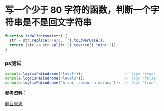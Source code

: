 # 写一个少于 80 字符的函数，判断一个字符串是不是回文字符串

```js
function isPalindrome(str) {
  str = str.replace(/\W/g, '').toLowerCase();
  return (str == str.split('').reverse().join(''));
}
```

### ps测试

```js
console.log(isPalindrome("level"));                   // logs 'true'
console.log(isPalindrome("levels"));                  // logs 'false'
console.log(isPalindrome("A car, a man, a maraca"));  // logs 'true'
```

**参考资料：**

[题目来源](https://www.toptal.com/javascript/interview-questions)
